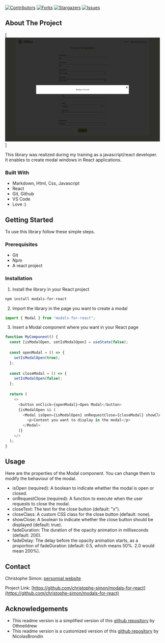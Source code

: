 <!-- PROJECT SHIELDS -->
<!--
*** This template uses markdown "reference style" links for readability.
*** Reference links are enclosed in brackets [ ] instead of parentheses ( ).
*** See the bottom of this document for the declaration of the reference variables
*** for contributors-url, forks-url, etc. This is an optional, concise syntax you may use.
*** https://www.markdownguide.org/basic-syntax/#reference-style-links
-->

[![Contributors][contributors-shield]][contributors-url] [![Forks][forks-shield]][forks-url] [![Stargazers][stars-shield]][stars-url] [![Issues][issues-shield]][issues-url]

<!-- ABOUT THE PROJECT -->

## About The Project

[![Modals for React screenshot][product-screenshot]]

This library was realized during my training as a javascript/react developer.
It enables to create modal windows in React applications.

### Built With

- Markdown, Html, Css, Javascript
- React
- Git, Github
- VS Code
- Love :)

<!-- GETTING STARTED -->

## Getting Started

To use this library follow these simple steps.

### Prerequisites

- Git
- Npm
- A react project

### Installation

1. Install the library in your React project

```sh
npm install modals-for-react
```

2. Import the library in the page you want to create a modal

```js
import { Modal } from "modals-for-react";
```

3. Insert a Modal component where you want in your React page

```js
function MyComponent() {
  const [isModalOpen, setIsModalOpen] = useState(false);

  const openModal = () => {
    setIsModalOpen(true);
  };

  const closeModal = () => {
    setIsModalOpen(false);
  };

  return (
    <>
      <button onClick={openModal}>Open Modal</button>
      {isModalOpen && (
        <Modal isOpen={isModalOpen} onRequestClose={closeModal} showClose>
          <p>Content you want to display in the modal</p>
        </Modal>
      )}
    </>
  );
}
```

<!-- USAGE EXAMPLES -->

## Usage

Here are the properties of the Modal component. You can change them to modify the behaviour of the modal.

- isOpen (required): A boolean to indicate whether the modal is open or closed.
- onRequestClose (required): A function to execute when the user requests to close the modal.
- closeText: The text for the close button (default: "x").
- closeClass: A custom CSS class for the close button (default: none).
- showClose: A boolean to indicate whether the close button should be displayed (default: true).
- fadeDuration: The duration of the opacity animation in milliseconds (default: 200).
- fadeDelay: The delay before the opacity animation starts, as a proportion of fadeDuration (default: 0.5, which means 50%. 2.0 would mean 200%).

<!-- CONTACT -->

## Contact

Christophe Simon: [personnal website](https://www.csimon.info)

Project Link: [https://github.com/christophe-simon/modals-for-react](https://github.com/christophe-simon/modals-for-react)

<!-- ACKNOWLEDGEMENTS -->

## Acknowledgements

- This readme version is a simplified version of this [github repository](https://github.com/othneildrew/Best-README-Template) by Othneildrew
- This readme version is a customized version of this [github repository](https://github.com/NicolasBrondin/basic-readme-template) by NicolasBrondin

<!-- MARKDOWN LINKS & IMAGES -->
<!-- https://www.markdownguide.org/basic-syntax/#reference-style-links -->

[contributors-shield]: https://img.shields.io/github/contributors/christophe-simon/modals-for-react.svg?style=flat-square
[contributors-url]: https://github.com/christophe-simon/modals-for-react/graphs/contributors
[forks-shield]: https://img.shields.io/github/forks/christophe-simon/modals-for-react.svg?style=flat-square
[forks-url]: https://github.com/christophe-simon/modals-for-react/network/members
[stars-shield]: https://img.shields.io/github/stars/christophe-simon/modals-for-react.svg?style=flat-square
[stars-url]: https://github.com/christophe-simon/modals-for-react/stargazers
[issues-shield]: https://img.shields.io/github/issues/christophe-simon/modals-for-react.svg?style=flat-square
[issues-url]: https://github.com/christophe-simon/modals-for-react/issues
[product-screenshot]: docs/screenshot.jpg
